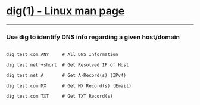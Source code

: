 
# [dig(1) - Linux man page](https://linux.die.net/man/1/dig)
***


### Use dig to identify DNS info regarding a given host/domain
```

dig test.com ANY     # All DNS Information

dig test.net +short  # Get Resolved IP of Host

dig test.net A       # Get A-Record(s) (IPv4)

dig test.com MX      # Get MX Record(s) (Email)

dig test.com TXT     # Get TXT Record(s)

```


